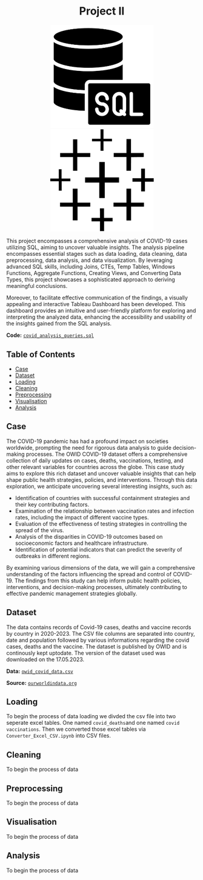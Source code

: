 <h1 align="center">Project II</h1>

<p align="center">
  <img width="273px" src="https://github.com/blackcrowX/blackcrowX.github.io/blob/main/images/icons/sql_server.png?raw=true"/>
  <img width="273px" src="https://github.com/blackcrowX/blackcrowX.github.io/blob/main/images/icons/tableau.png?raw=true"/>
</p>

This project encompasses a comprehensive analysis of COVID-19 cases utilizing SQL, aiming to uncover valuable insights. The analysis pipeline encompasses essential stages such as data loading, data cleaning, data preprocessing, data analysis, and data visualization. By leveraging advanced SQL skills, including Joins, CTEs, Temp Tables, Windows Functions, Aggregate Functions, Creating Views, and Converting Data Types, this project showcases a sophisticated approach to deriving meaningful conclusions. 

Moreover, to facilitate effective communication of the findings, a visually appealing and interactive Tableau Dashboard has been developed. This dashboard provides an intuitive and user-friendly platform for exploring and interpreting the analyzed data, enhancing the accessibility and usability of the insights gained from the SQL analysis. 

**Code:** [`covid_analysis_queries.sql`](https://github.com/blackcrowX/Data_Analytics_Portfolio/blob/main/Project_II/covid_analysis_queries.sql)

## Table of Contents
- [Case](https://github.com/blackcrowX/Data-Analysis-Portfolio/blob/main/Project-II/readme.md#Case)
- [Dataset](https://github.com/blackcrowX/Data-Analysis-Portfolio/blob/main/Project-II/readme.md#Data)
- [Loading](https://github.com/blackcrowX/Data-Analysis-Portfolio/blob/main/Project-II/readme.md#Loading)
- [Cleaning](https://github.com/blackcrowX/Data-Analysis-Portfolio/blob/main/Project-II/readme.md#Cleaning)
- [Preprocessing](https://github.com/blackcrowX/Data-Analysis-Portfolio/blob/main/Project-II/readme.md#Preprocessing)
- [Visualisation](https://github.com/blackcrowX/Data-Analysis-Portfolio/blob/main/Project-II/readme.md#Visualisation)
- [Analysis](https://github.com/blackcrowX/Data-Analysis-Portfolio/blob/main/Project-II/readme.md#Analysis)

## Case

The COVID-19 pandemic has had a profound impact on societies worldwide, prompting the need for rigorous data analysis to guide decision-making processes. The OWID COVID-19 dataset offers a comprehensive collection of daily updates on cases, deaths, vaccinations, testing, and other relevant variables for countries across the globe. This case study aims to explore this rich dataset and uncover valuable insights that can help shape public health strategies, policies, and interventions. Through this data exploration, we anticipate uncovering several interesting insights, such as:

- Identification of countries with successful containment strategies and their key contributing factors.
- Examination of the relationship between vaccination rates and infection rates, including the impact of different vaccine types.
- Evaluation of the effectiveness of testing strategies in controlling the spread of the virus.
- Analysis of the disparities in COVID-19 outcomes based on socioeconomic factors and healthcare infrastructure.
- Identification of potential indicators that can predict the severity of outbreaks in different regions.

By examining various dimensions of the data, we will gain a comprehensive understanding of the factors influencing the spread and control of COVID-19. The findings from this study can help inform public health policies, interventions, and decision-making processes, ultimately contributing to effective pandemic management strategies globally.

## Dataset

The data contains records of Covid-19 cases, deaths and vaccine records by country in 2020-2023. The CSV file columns are separated into country, date and population followed by various informations regarding the covid cases, deaths and the vaccine. The dataset is published by OWID and is continously kept uptodate. The version of the dataset used was downloaded on the 17.05.2023.

**Data:** [`owid_covid_data.csv`](https://github.com/owid/covid-19-data/blob/master/public/data/owid-covid-data.csv)

**Source:** [`ourworldindata.org`](https://ourworldindata.org/coronavirus)

## Loading

To begin the process of data loading we divded the csv file into two seperate excel tables. One named `covid_deaths`and one named `covid vaccinations`. Then we converted those excel tables via `Converter_Excel_CSV.ipynb` into CSV files.


## Cleaning

To begin the process of data

## Preprocessing

To begin the process of data

## Visualisation

To begin the process of data

## Analysis

To begin the process of data
